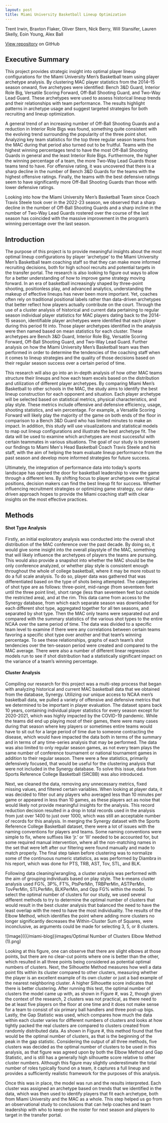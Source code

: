 ```yaml
---
layout: post
title: Miami University Basketball Lineup Optimization
---
```

Trent Irwin, Braxton Flaker, Oliver Stern, Nick Berry, Will Stansifer, Lauren Skelly, Eoin Young, Alex Ball

[View repository](https://github.com/lrskelly/miami-basketball) on GitHub

## Executive Summary

  This project provides strategic insight into optimal player lineup configurations for the Miami University Men’s Basketball team using player archetype analysis. By clustering MAC player statistics from the 2014–15 season onward, five archetypes were identified: Bench 3&D Guard, Interior Role Big, Versatile Scoring Forward, Off-Ball Shooting Guard, and Two-Way Lead Guard. These archetypes were used to assess historical lineup trends and their relationships with team performance. The results highlight patterns in archetype usage and suggest targeted strategies for both recruiting and lineup optimization. 

  A general trend of an increasing number of Off-Ball Shooting Guards and a reduction in Interior Role Bigs was found, something quite consistent with the evolving trend surrounding the popularity of the three point shot. Analyzing key team statistics for the top three regular season teams from the MAC during that period also turned out to be fruitful. Teams with the highest winning percentages tend to have the most Off-Ball Shooting Guards in general and the least Interior Role Bigs. Furthermore, the higher the winning percentage of a team, the more Two-Way Lead Guards those teams tend to have. For offensive rating, it was uncovered that there is a sharp decline in the number of Bench 3&D Guards for the teams with the highest offensive ratings. Finally, the teams with the best defensive ratings seem to have significantly more Off-Ball Shooting Guards than those with lower defensive ratings. 

  Looking into how the Miami University Men’s Basketball Team since Coach Travis Steele took over in the 2022-23 season, we observed that a sharp decline in the number of Off-Ball Shooting Guards and a sharp incline in the number of Two-Way Lead Guards rostered over the course of the last season has coincided with the massive improvement in the program’s winning percentage over the last season.

## Introduction

  The purpose of this project is to provide meaningful insights about the most optimal lineup configurations by player ‘archetype’ to the Miami University Men’s Basketball team coaching staff so that they can make more informed recruiting decisions, both for high school recruits and potential targets in the transfer portal. The research is also looking to figure out ways to allow for a better understanding of how to improve game strategy moving forward. In an era of basketball increasingly shaped by three-point shooting, positionless play, and advanced analytics, understanding the makeup of effective lineups has never been more important. Yet, coaches often rely on traditional positional labels rather than data-driven archetypes that better reflect how players actually contribute on the court. Through the use of a cluster analysis of historical and current data pertaining to regular season individual player statistics for MAC players dating back to the 2014-15 season, identifiable player archetypes were identified that each player during this period fit into. Those player archetypes identified in the analysis were then named based on mean statistics for each cluster. These archetypes are Bench 3&D Guard, Interior Role Big, Versatile Scoring Forward, Off-Ball Shooting Guard, and Two-Way Lead Guard. Further analysis on how the Miami University Men’s Basketball team was then performed in order to determine the tendencies of the coaching staff when it comes to lineup strategies and the quality of those decisions based on their regular season success over a certain period of time.

  This research will also go into an in-depth analysis of how other MAC teams structure their lineups and how each team excels based on the distribution and utilization of different player archetypes. By comparing Miami Men’s Basketball to other schools in the MAC, the study aims to identify the best lineup construction for each opponent and situation. Each player archetype will be selected based on statistical metrics, physical characteristics, and play style. These metrics include offensive and defensive efficiency, usage, shooting statistics, and win percentage. For example, a Versatile Scoring Forward will likely play the majority of the game on both ends of the floor in comparison to a Bench 3&D Guard who has limited minutes to make an impact. In addition, this study will use visualizations and statistical models to map out lineup configurations and illustrate the best archetype fit. The data will be used to examine which archetypes are most successful with certain teammates in various situations. The goal of our study is to present our findings to Miami Men's Head Basketball Coach Travis Steele and his staff, with the aim of helping the team evaluate lineup performance from the past season and develop more informed strategies for future success.

  Ultimately, the integration of performance data into today’s sports landscape has opened the door for basketball leadership to view the game through a different lens. By shifting focus to player archetypes over typical positions, decision makers can find the best lineup fit for success. Whether influencing recruitment strategies or optimizing game strategy, our data-driven approach hopes to provide the Miami coaching staff with clear insights on the most effective practices.

## Methods

#### Shot Type Analysis
  Firstly, an initial exploratory analysis was conducted into the overall shot distribution of the MAC conference over the past decade. By doing so, it would give some insight into the overall playstyle of the MAC, something that will likely influence the archetypes of players the teams are pursuing. This would also provide a snapshot into whether the MAC should be the only conference analyzed, or whether play style is consistent enough throughout the whole of college basketball, where it may be more robust to do a full scale analysis. To do so, player data was gathered that was differentiated based on the type of shots being attempted. The categories of shot type are as follows: three-point, mid-range (from seventeen feet until the three point line), short range (less than seventeen feet but outside the restricted area), and at the rim. This data came from access to the Synergy database, from which each separate season was downloaded for each different shot type, aggregated together for all ten seasons, and separated by shot type. Then the MAC only teams were separated out and compared with the summary statistics of the various shot types to the entire NCAA over the same period of time. The data was divided to a specific team level to examine if there were any correlations between certain teams favoring a specific shot type over another and that team’s winning percentage. To see these relationships, graphs of each team’s shot tendencies over the ten-season period were created and compared to the MAC average. There were also a number of different linear regression models run to see if shot distribution had a statistically significant impact on the variance of a team’s winning percentage. 

#### Cluster Analysis
  Compiling our research for this project was a multi-step process that began with analyzing historical and current MAC basketball data that we obtained from the database, Synergy. Utilizing our unique access to NCAA men’s basketball data, we pulled a variety of offensive and defensive metrics that we determined to be important in player evaluation. The dataset spans back 10 years, containing individual player statistics for every season except for 2020-2021, which was highly impacted by the COVID-19 pandemic. While the teams did end up playing most of their games, there were many cases during that season where key players or sometimes entire teams would have to sit out for a large period of time due to someone contracting the disease, which would have impacted the data both in terms of the summary and in terms of any time-series analysis that may be performed. The data was also limited to only regular season games, as not every team plays the same number of conference tournament or national tournament games in addition to their regular season. There were a few statistics, primarily defensively focused, that would be useful for the clustering analysis that were not included in the Synergy database. To solve this issue, data from Sports Reference College Basketball (SRCBB) was also introduced.
  
  Next, we cleaned the data, removing any unnecessary metrics, fixed missing values, and filtered certain variables. When looking at player data, it was decided to filter out any players who averaged less than 10 minutes per game or appeared in less than 10 games, as these players act as noise that would likely not provide meaningful insights for the analysis. This record reduction decision resulted in a drop in total records used in the analysis from just over 1400 to just over 1000, which was still an acceptable number of records for this analysis. In merging the Synergy dataset with the Sports Reference College Basketball dataset, there were a lot of issues with the naming conventions for players and teams. Some naming conventions were simple to fix, where suffixes like ‘jr.’ or ‘III’ needed to be accounted for, but some required manual intervention, where all the non-matching names in the set that were left after our filtering were found manually and made to match properly. The final step taken before clustering was to normalize some of the continuous numeric statistics, as was performed by Diambra in his report, which was done for PTS, TRB, AST, Tov, STL, and BLK.

  Following data cleaning/wrangling, a cluster analysis was performed with the aim of grouping individuals based on play style. The k-means cluster analysis used FG%, 3P%, FT%, PtsPerMin, TRBPerMin, ASTPerMin, TovPerMin, STLPerMin, BLKPerMin, and Opp FG% within the model. To select the optimal number of clusters for our study, we used several different methods to try to determine the optimal number of clusters that would result in the best cluster analysis that balanced the need to have the least overlap with the need to have the most individuality. The results of the Elbow Method, which identifies the point where adding more clusters no longer significantly decreases the Within-Cluster Sum of Squares, were inconclusive, as arguments could be made for selecting 3, 5, or 8 clusters. 
  
![Image]({{/miami-blog}}images/Optimal Number of Clusters Elbow Method (1).png)

Looking at this figure, one can observe that there are slight elbows at those points, but there are no clear-cut points where one is better than the other, which resulted in all three points being considered as potential optimal numbers of clusters. Next,  the Silhouette Method measures how well a data point fits within its cluster compared to other clusters, measuring whether the player is an excellent example of its own cluster or just a bad example of the nearest neighboring cluster. A higher Silhouette score indicates that there is better clustering. After running this test, the optimal number of clusters the model came up with, as shown in Figure #, was 2, though given the context of the research, 2 clusters was not practical, as there need to be at least five players on the floor at one time and it does not make sense for a team to consist of six primary ball handlers and three post-up bigs. Lastly, the Gap Statistic was used, which compares how much the data within each cluster varies for different numbers of clusters and looks at how tightly packed the real clusters are compared to clusters created from randomly distributed data. As shown in Figure #, this method found that five would be the optimal number of clusters, as that is the beginning of the peak in the gap statistic. Considering the output of all three methods, five clusters was decided as the optimal number of clusters to be used in this analysis, as that figure was agreed upon by both the Elbow Method and Gap Statistic, and is still has a generally high silhouette score relative to other cluster numbers. Although this figure may slightly underestimate the total number of roles typically found on a team, it captures a full lineup and provides a sufficiently realistic framework for the purposes of this analysis.

  Once this was in place, the model was run and the results interpreted. Each cluster was assigned an archetype based on trends that we identified in the data, which was then used to identify players that fit each archetype, both from Miami University and the MAC as a whole. This step helped us go from an observational study to conclusions that can help coaches and team leadership with who to keep on the roster for next season and players to target in the transfer portal.

